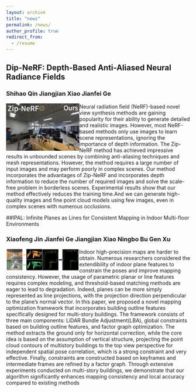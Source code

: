 ```yaml
---
layout: archive
title: "news"
permalink: /news/
author_profile: true
redirect_from:
  - /resume
---
```


## Dip-NeRF: Depth-Based Anti-Aliased Neural Radiance Fields
### Shihao Qin   Jiangjian Xiao   Jianfei Ge  
<img  align="left" src="https://github.com/nimtecv/nimtecv.github.io/raw/master//images/qing.png"   width="200px" />
Neural radiation field (NeRF)-based novel view synthesis methods are gaining popularity for their ability to generate detailed and realistic images. However, most NeRF-based methods only use images to learn scene representations, ignoring the importance of depth information. The Zip-NeRF method has achieved impressive results in unbounded scenes by combining anti-aliasing techniques and mesh representations. However, the method requires a large number of input images and may perform poorly in complex scenes. Our method incorporates the advantages of Zip-NeRF and incorporates depth information to reduce the number of required images and solve the scale-free problem in borderless scenes. Experimental results show that our method effectively reduces the training time.And we can generate high-quality images and fine point cloud models using few images, even in complex scenes with numerous occlusions.


##IPAL: Infinite Planes as Lines for Consistent Mapping in Indoor Multi-floor Environments
### Xiaofeng Jin   Jianfei Ge   Jiangjian Xiao   Ningbo Bu   Gen Xu    
<img  align="left" src="https://github.com/nimtecv/nimtecv.github.io/raw/master//images/jin.png"   width="200px" />
Indoor high-precision maps are harder to obtain. Numerous researchers considered the extendibility of indoor plane features to constrain the poses and improve mapping consistency. However, the usage of parametric planar or line features requires complex modeling, and threshold-based matching methods are eager to lead to degradation. Indeed, planes can be more simply represented as line projections, with the projection direction perpendicular to the plane’s normal vector. In this paper, we proposed a novel mapping optimization framework that incorporates building outline features specifically designed for multi-story buildings. The framework consists of three main components: LiDAR Bundle Adjustment(LBA), global constraints based on building outline features, and factor graph optimization. The method extracts the ground only for horizontal correction, while the core idea is based on the assumption of vertical structure, projecting the point cloud contours of multistory buildings to the top view perspective for independent spatial pose correlation, which is a strong constraint and very effective. Finally, constraints are constructed based on keyframes and intermediate frames are refined by a factor graph. Through extensive experiments conducted on multi-story buildings, we demonstrate that our algorithm significantly enhances mapping consistency and local accuracy compared to existing methods
